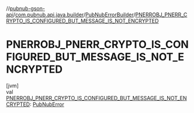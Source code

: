 //[pubnub-gson-api](../../../index.md)/[com.pubnub.api.java.builder](../index.md)/[PubNubErrorBuilder](index.md)/[PNERROBJ_PNERR_CRYPTO_IS_CONFIGURED_BUT_MESSAGE_IS_NOT_ENCRYPTED](-p-n-e-r-r-o-b-j_-p-n-e-r-r_-c-r-y-p-t-o_-i-s_-c-o-n-f-i-g-u-r-e-d_-b-u-t_-m-e-s-s-a-g-e_-i-s_-n-o-t_-e-n-c-r-y-p-t-e-d.md)

# PNERROBJ_PNERR_CRYPTO_IS_CONFIGURED_BUT_MESSAGE_IS_NOT_ENCRYPTED

[jvm]\
val [PNERROBJ_PNERR_CRYPTO_IS_CONFIGURED_BUT_MESSAGE_IS_NOT_ENCRYPTED](-p-n-e-r-r-o-b-j_-p-n-e-r-r_-c-r-y-p-t-o_-i-s_-c-o-n-f-i-g-u-r-e-d_-b-u-t_-m-e-s-s-a-g-e_-i-s_-n-o-t_-e-n-c-r-y-p-t-e-d.md): [PubNubError](../../../../../pubnub-kotlin/pubnub-kotlin-core-api/pubnub-kotlin-core-api/com.pubnub.api/-pub-nub-error/index.md)
